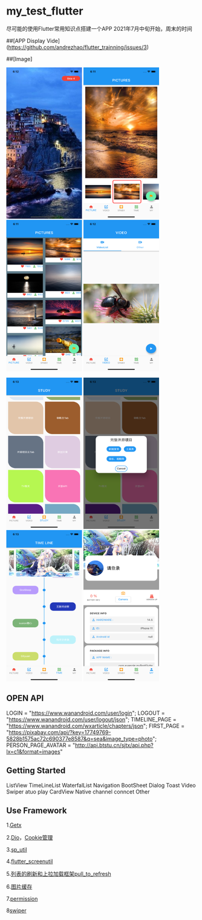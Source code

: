 # my_test_flutter

 尽可能的使用Flutter常用知识点搭建一个APP
 2021年7月中旬开始，周末的时间
 
 ##[APP Display Vide] (https://github.com/andrezhao/flutter_trainning/issues/3)

##[Image]

<img src="https://github.com/andrezhao/flutter_trainning/blob/main/my_test_flutter/screenshot/Simulator%20Screen%20Shot%20-%20iPhone%2011%20-%202021-08-13%20at%2018.12.25.png" width="200" height="400" />  <img src="https://github.com/andrezhao/flutter_trainning/blob/main/my_test_flutter/screenshot/Simulator%20Screen%20Shot%20-%20iPhone%2011%20-%202021-08-13%20at%2018.11.47.png" width="200" height="400" />   <img src="https://github.com/andrezhao/flutter_trainning/blob/main/my_test_flutter/screenshot/Simulator%20Screen%20Shot%20-%20iPhone%2011%20-%202021-08-13%20at%2018.11.59.png" width="200" height="400" /> <img src="https://github.com/andrezhao/flutter_trainning/blob/main/my_test_flutter/screenshot/Simulator%20Screen%20Shot%20-%20iPhone%2011%20-%202021-08-13%20at%2018.12.47.png" width="200" height="400" />

<img src="https://github.com/andrezhao/flutter_trainning/blob/main/my_test_flutter/screenshot/Simulator%20Screen%20Shot%20-%20iPhone%2011%20-%202021-08-13%20at%2018.13.07.png" width="200" height="400" /> <img src="https://github.com/andrezhao/flutter_trainning/blob/main/my_test_flutter/screenshot/Simulator%20Screen%20Shot%20-%20iPhone%2011%20-%202021-08-13%20at%2018.13.15.png" width="200" height="400" /> <img src="https://github.com/andrezhao/flutter_trainning/blob/main/my_test_flutter/screenshot/Simulator%20Screen%20Shot%20-%20iPhone%2011%20-%202021-08-13%20at%2018.13.33.png" width="200" height="400" /> <img src="https://github.com/andrezhao/flutter_trainning/blob/main/my_test_flutter/screenshot/Simulator%20Screen%20Shot%20-%20iPhone%2011%20-%202021-08-13%20at%2018.13.55.png" width="200" height="400" /> 


## OPEN API 
 LOGIN = "https://www.wanandroid.com/user/login";
 LOGOUT = "https://www.wanandroid.com/user/logout/json";
 TIMELINE_PAGE = "https://www.wanandroid.com/wxarticle/chapters/json";
 FIRST_PAGE = "https://pixabay.com/api/?key=17749769-5828b1575ac72c690377e8587&q=sea&image_type=photo";
 PERSON_PAGE_AVATAR = "http://api.btstu.cn/sjtx/api.php?lx=c1&format=images"

## Getting Started
  ListView 
  TimeLineList
  WaterfalList
  Navigation
  BootSheet
  Dialog Toast
  Video
  Swiper atuo play
  CardView
  Native channel conncet 
  Other
  
## Use Framework
1.[Getx](https://pub.dev/packages/get)

2.[Dio](https://pub.dev/packages/dio)，[Cookie管理](https://pub.dev/packages/dio_cookie_manager)

3.[sp_util](https://pub.dev/packages/sp_util)

4.[flutter_screenutil](https://pub.dev/packages/flutter_screenutil)

5.[列表的刷新和上拉加载框架pull_to_refresh](https://pub.dev/packages/pull_to_refresh)

6.[图片缓存](https://pub.dev/packages/cached_network_image)

7.[permission](https://pub.dev/packages/permission_handler)

8[swiper](https://pub.dev/packages/flutter_swiper)














